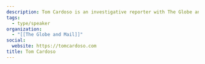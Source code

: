 ```yaml
---
description: Tom Cardoso is an investigative reporter with The Globe and Mail.
tags:
  - type/speaker
organization:
  - "[[The Globe and Mail]]"
social:
  website: https://tomcardoso.com
title: Tom Cardoso
---
```

